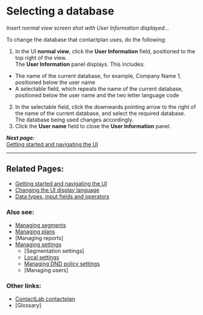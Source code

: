 # Selecting a database

*Insert normal view screen shot with User Information displayed...*  

To change the database that contactplan uses, do the following:  

1. In the UI **normal view**, click the **User Information** field, positioned to the top right of the view.  
  The **User Information** panel displays. This includes:  
  - The name of the current database, for example, Company Name 1, positioned below the user name  
  - A selectable field, which repeats the name of the current database, positioned below the user name and the two letter language code  
2. In the selectable field, click the downwards pointing arrow to the right of the name of the current database, and select the required database.  
  The database being used changes accordingly.  
3. Click the **User name** field to close the **User Information** panel.  

***Next page:***  
[Getting started and navigating the UI](NavigatingUI.md)  

----------

## Related Pages:  

- [Getting started and navigating the UI](NavigatingUI.md)  
- [Changing the UI display language](ChangingLanguage.md)  
- [Data types, input fields and operators](InputBoxOperators.md)  

### Also see:  

- [Managing segments](ManagingSegments.md)  
- [Managing plans](ManagingPlans.md)  
- [Managing reports]  
- [Managing settings](ManagingSettings.md)  
  - [Segmentation settings]  
  - [Local settings](LocalSettings.md)  
  - [Managing DND policy settings](ManagingDND.md)  
  - [Managing users]  

### Other links:  

- [ContactLab contactplan](Home.md)  
- [Glossary]  
